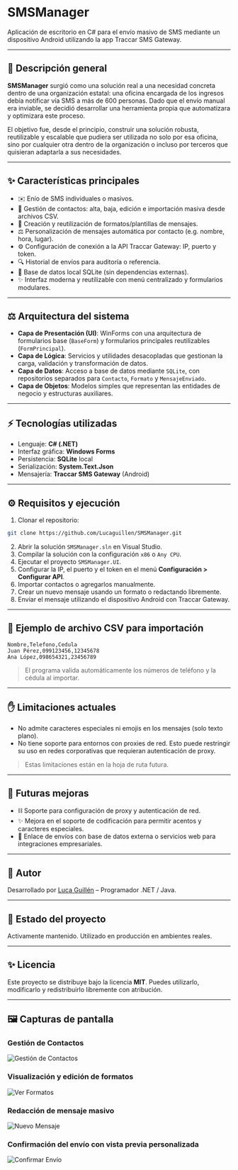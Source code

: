 
# SMSManager

Aplicación de escritorio en C# para el envío masivo de SMS mediante un dispositivo Android utilizando la app Traccar SMS Gateway.

---

## 📄 Descripción general

**SMSManager** surgió como una solución real a una necesidad concreta dentro de una organización estatal: una oficina encargada de los ingresos debía notificar vía SMS a más de 600 personas. Dado que el envío manual era inviable, se decidió desarrollar una herramienta propia que automatizara y optimizara este proceso.

El objetivo fue, desde el principio, construir una solución robusta, reutilizable y escalable que pudiera ser utilizada no solo por esa oficina, sino por cualquier otra dentro de la organización o incluso por terceros que quisieran adaptarla a sus necesidades.

---

## ✨ Características principales

- ✉️ Enío de SMS individuales o masivos.
- 👥 Gestión de contactos: alta, baja, edición e importación masiva desde archivos CSV.
- 📄 Creación y reutilización de formatos/plantillas de mensajes.
- ⚖️ Personalización de mensajes automática por contacto (e.g. nombre, hora, lugar).
- ⚙️ Configuración de conexión a la API Traccar Gateway: IP, puerto y token.
- 🔍 Historial de envíos para auditoría o referencia.
- 📁 Base de datos local SQLite (sin dependencias externas).
- ✨ Interfaz moderna y reutilizable con menú centralizado y formularios modulares.

---

## ⚖️ Arquitectura del sistema

- **Capa de Presentación (UI)**: WinForms con una arquitectura de formularios base (`BaseForm`) y formularios principales reutilizables (`FormPrincipal`).
- **Capa de Lógica**: Servicios y utilidades desacopladas que gestionan la carga, validación y transformación de datos.
- **Capa de Datos**: Acceso a base de datos mediante `SQLite`, con repositorios separados para `Contacto`, `Formato` y `MensajeEnviado`.
- **Capa de Objetos**: Modelos simples que representan las entidades de negocio y estructuras auxiliares.

---

## ⚡ Tecnologías utilizadas

- Lenguaje: **C# (.NET)**
- Interfaz gráfica: **Windows Forms**
- Persistencia: **SQLite** local
- Serialización: **System.Text.Json**
- Mensajería: **Traccar SMS Gateway** (Android)

---

## ⚙️ Requisitos y ejecución

1. Clonar el repositorio:

```bash
git clone https://github.com/Lucaguillen/SMSManager.git
```

2. Abrir la solución `SMSManager.sln` en Visual Studio.
3. Compilar la solución con la configuración `x86` o `Any CPU`.
4. Ejecutar el proyecto `SMSManager.UI`.
5. Configurar la IP, el puerto y el token en el menú **Configuración > Configurar API**.
6. Importar contactos o agregarlos manualmente.
7. Crear un nuevo mensaje usando un formato o redactando libremente.
8. Enviar el mensaje utilizando el dispositivo Android con Traccar Gateway.

---

## 📂 Ejemplo de archivo CSV para importación

```
Nombre,Telefono,Cedula
Juan Pérez,099123456,12345678
Ana López,098654321,23456789
```

> El programa valida automáticamente los números de teléfono y la cédula al importar.

---

## ✋ Limitaciones actuales

- No admite caracteres especiales ni emojis en los mensajes (solo texto plano).
- No tiene soporte para entornos con proxies de red. Esto puede restringir su uso en redes corporativas que requieran autenticación de proxy.

> Estas limitaciones están en la hoja de ruta futura.

---

## 🚀 Futuras mejoras

- ⛓ Soporte para configuración de proxy y autenticación de red.
- ✨ Mejora en el soporte de codificación para permitir acentos y caracteres especiales.
- 🔄 Enlace de envíos con base de datos externa o servicios web para integraciones empresariales.

---

## 👤 Autor

Desarrollado por [Luca Guillén](https://github.com/Lucaguillen) – Programador .NET / Java.

---

## 📅 Estado del proyecto

Activamente mantenido. Utilizado en producción en ambientes reales.

---

## ✨ Licencia

Este proyecto se distribuye bajo la licencia **MIT**. Puedes utilizarlo, modificarlo y redistribuirlo libremente con atribución.

---

## 🖼️ Capturas de pantalla

### Gestión de Contactos
![Gestión de Contactos](screenshots/menu_contactos.PNG)

### Visualización y edición de formatos
![Ver Formatos](screenshots/menu_ver_formatos.PNG)

### Redacción de mensaje masivo
![Nuevo Mensaje](screenshots/menu_nuevo_mensaje.PNG)

### Confirmación del envío con vista previa personalizada
![Confirmar Envío](screenshots/enviar_mensaje.PNG)
